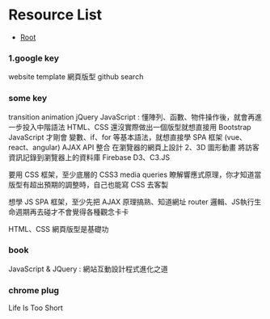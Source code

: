 # Resource List

*   [Root](../README.md)

### 1.google key
website template
網頁版型
github search 

### some key
transition
animation
jQuery
JavaScript : 懂陣列、函數、物件操作後，就會再進一步投入中階語法
HTML、CSS 還沒實際做出一個版型就想直接用 Bootstrap
JavaScript 才剛會 變數、if、for 等基本語法，就想直接學 SPA 框架 (vue、react、angular)
AJAX
API 整合
在瀏覽器的網頁上設計 2、3D 圖形動畫
將訪客資訊記錄到瀏覽器上的資料庫
Firebase‍ 
D3、C3.JS


要用 CSS 框架，至少底層的 CSS3 media queries 瞭解響應式原理，你才知道當版型有超出預期的調整時，自己也能寫 CSS 去客製

想學 JS SPA 框架，至少先把 AJAX 原理搞熟、知道網址 router 邏輯、JS執行生命週期再去碰才不會覺得各種觀念卡卡

HTML、CSS 網頁版型是基礎功

### book
JavaScript & JQuery : 網站互動設計程式進化之道 

### chrome plug
Life Is Too Short


